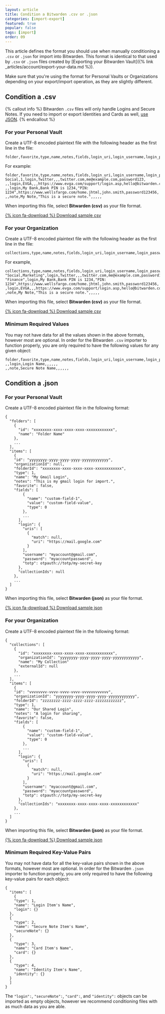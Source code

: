 ```yaml
---
layout: article
title: Condition a Bitwarden .csv or .json
categories: [import-export]
featured: true
popular: false
tags: [import]
order: 09
---
```


This article defines the format you should use when manually conditioning a `.csv` or `.json` for import into Bitwarden. This format is identical to that used by `.csv` or `.json` files created by [Exporting your Bitwarden Vault]({% link _articles/account/export-your-data.md %}).

Make sure that you're using the format for Personal Vaults or Organizations depending on your export/import operation, as they are slightly different.

## Condition a .csv

{% callout info %}
Bitwarden `.csv` files will only handle Logins and Secure Notes. If you need to import or export Identities and Cards as well, [use JSON](#condition-a-json).
{% endcallout %}

### For your Personal Vault

Create a UTF-8 encoded plaintext file with the following header as the first line in the file:

```
folder,favorite,type,name,notes,fields,login_uri,login_username,login_password,login_totp
```
For example:
```
folder,favorite,type,name,notes,fields,login_uri,login_username,login_password,login_totp
Social,1,login,Twitter,,,twitter.com,me@example.com,password123,
,,login,EVGA,,,https://www.evga.com/support/login.asp,hello@bitwarden.com,fakepassword,TOTPSEED123
,,login,My Bank,Bank PIN is 1234,"PIN: 1234",https://www.wellsfargo.com/home.jhtml,john.smith,password123456,
,,note,My Note,"This is a secure note.",,,,,
```

When importing this file, select **Bitwarden (csv)** as your file format.

[{% icon fa-download %} Download sample csv]({{site.baseurl}}/files/bitwarden_export.csv)

### For your Organization

Create a UTF-8 encoded plaintext file with the following header as the first line in the file:

```
collections,type,name,notes,fields,login_uri,login_username,login_password,login_totp
```
For example,
```
collections,type,name,notes,fields,login_uri,login_username,login_password,login_totp
"Social,Marketing",login,Twitter,,,twitter.com,me@example.com,password123,
"Finance",login,My Bank,Bank PIN is 1234,"PIN: 1234",https://www.wellsfargo.com/home.jhtml,john.smith,password123456,
,login,EVGA,,,https://www.evga.com/support/login.asp,hello@bitwarden.com,fakepassword,TOTPSEED123
,note,My Note,"This is a secure note.",,,,,
```
When importing this file, select **Bitwarden (csv)** as your file format.

[{% icon fa-download %} Download sample csv]({{site.baseurl}}/files/bitwarden_export_org.csv)

### Minimum Required Values

You may not have data for all the values shown in the above formats, however most are optional. In order for the Bitwarden `.csv` importer to function properly, you are only required to have the following values for any given object:

```
folder,favorite,type,name,notes,fields,login_uri,login_username,login_password,login_totp
,,login,Login Name,,,,,,
,,note,Secure Note Name,,,,,,
```

## Condition a .json

### For your Personal Vault

Create a UTF-8 encoded plaintext file in the following format:

```
{
  "folders": [
    {
      "id": "xxxxxxxx-xxxx-xxxx-xxxx-xxxxxxxxxxxx",
      "name": "Folder Name"
    },
    ...
  ],
  "items": [
    {
    "id": "yyyyyyyy-yyyy-yyyy-yyyy-yyyyyyyyyyyy",
    "organizationId": null,
    "folderId": "xxxxxxxx-xxxx-xxxx-xxxx-xxxxxxxxxxxx",
    "type": 1,
    "name": "My Gmail Login",
    "notes": "This is my gmail login for import.",
    "favorite": false,
    "fields": [
        {
          "name": "custom-field-1",
          "value": "custom-field-value",
          "type": 0
        },
        ...
      ],
      "login": {
        "uris": [
          {
            "match": null,
            "uri": "https://mail.google.com"
          }
        ],
        "username": "myaccount@gmail.com",
        "password": "myaccountpassword",
        "totp": otpauth://totp/my-secret-key
      },
      "collectionIds": null
    },
    ...
  ]
}
```
When importing this file, select **Bitwarden (json)** as your file format.

[{% icon fa-download %} Download sample json]({{site.baseurl}}/files/bitwarden_export.json)

### For your Organization

Create a UTF-8 encoded plaintext file in the following format:


```
{
  "collections": [
    {
      "id": "xxxxxxxx-xxxx-xxxx-xxxx-xxxxxxxxxxxx",
      "organizationId": "yyyyyyyy-yyyy-yyyy-yyyy-yyyyyyyyyyyy",
      "name": "My Collection"
      "externalId": null
    },
    ...
  ],
  "items": [
    {
    "id": "vvvvvvvv-vvvv-vvvv-vvvv-vvvvvvvvvvvv",
    "organizationId": "yyyyyyyy-yyyy-yyyy-yyyy-yyyyyyyyyyyy",
    "folderId": "zzzzzzzz-zzzz-zzzz-zzzz-zzzzzzzzzzzz",
    "type": 1,
    "name": "Our Shared Login",
    "notes": "A login for sharing",
    "favorite": false,
    "fields": [
        {
          "name": "custom-field-1",
          "value": "custom-field-value",
          "type": 0
        },
        ...
      ],
      "login": {
        "uris": [
          {
            "match": null,
            "uri": "https://mail.google.com"
          }
        ],
        "username": "myaccount@gmail.com",
        "password": "myaccountpassword",
        "totp": otpauth://totp/my-secret-key
      },
      "collectionIds": "xxxxxxxx-xxxx-xxxx-xxxx-xxxxxxxxxxxx"
    },
    ...
  ]
}
```
When importing this file, select **Bitwarden (json)** as your file format.

[{% icon fa-download %} Download sample json]({{site.baseurl}}/files/bitwarden_org_export.json)

### Minimum Required Key-Value Pairs

You may not have data for all the key-value pairs shown in the above formats, however most are optional. In order for the Bitwarden `.json` importer to function properly, you are only required to have the following key-value pairs for each object:

```
{
  "items": [
    {
    "type": 1,
    "name": "Login Item's Name",
    "login": {}                         
  },
  {
    "type": 2,
    "name": "Secure Note Item's Name",
    "secureNote": {}                     
  },
  {
    "type": 3,
    "name": "Card Item's Name",
    "card": {}                         
  },
  {
    "type": 4,
    "name": "Identity Item's Name",
    "identity": {}                     
  }
  ]
}
```

The `"login":`, `"secureNote":`, `"card":`, and `"identity":` objects can be imported as empty objects, however we recommend conditioning files with as much data as you are able.
